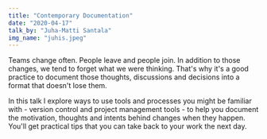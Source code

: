 ```yaml
---
title: "Contemporary Documentation"
date: "2020-04-17"
talk_by: "Juha-Matti Santala"
img_name: "juhis.jpeg"
---
```


Teams change often. People leave and people join. In addition to those changes, we tend to forget what we were thinking. That's why it's a good practice to document those thoughts, discussions and decisions into a format that doesn't lose them.

In this talk I explore ways to use tools and processes you might be familiar with - version control and project management tools - to help you document the motivation, thoughts and intents behind changes when they happen. You'll get practical tips that you can take back to your work the next day.
